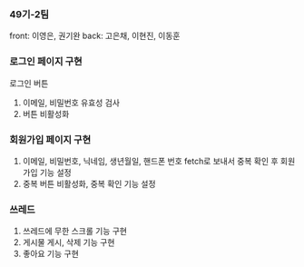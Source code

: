 ### 49기-2팀

front: 이영은, 권기완
back: 고은채, 이현진, 이동훈

### 로그인 페이지 구현

로그인 버튼

1. 이메일, 비밀번호 유효성 검사
2. 버튼 비활성화

### 회원가입 페이지 구현

1. 이메일, 비밀번호, 닉네임, 생년월일, 핸드폰 번호 fetch로 보내서 중복 확인 후 회원가입 기능 설정
2. 중복 버튼 비활성화, 중복 확인 기능 설정

### 쓰레드

1. 쓰레드에 무한 스크롤 기능 구현
2. 게시물 게시, 삭제 기능 구현
3. 좋아요 기능 구현
